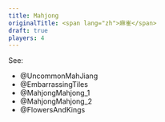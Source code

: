 ```yaml
---
title: Mahjong
originalTitle: <span lang="zh">麻雀</span>
draft: true
players: 4
---
```


See:
- @UncommonMahJiang
- @EmbarrassingTiles
- @MahjongMahjong_1
- @MahjongMahjong_2
- @FlowersAndKings
